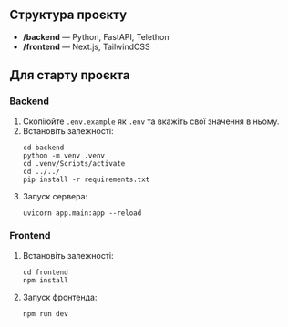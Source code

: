 ## Структура проєкту

- **/backend** — Python, FastAPI, Telethon
- **/frontend** — Next.js, TailwindCSS

## Для старту проєкта

### Backend

1. Скопіюйте `.env.example` як `.env` та вкажіть свої значення в ньому.
2. Встановіть залежності:
   ```
   cd backend
   python -m venv .venv
   cd .venv/Scripts/activate
   cd ../../
   pip install -r requirements.txt
   ```
3. Запуск сервера:
   ```
   uvicorn app.main:app --reload
   ```

### Frontend
1. Встановіть залежності:
   ```
   cd frontend
   npm install
   ```
2. Запуск фронтенда:
   ```
   npm run dev
   ```
